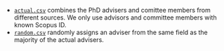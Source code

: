 * [`actual.csv`](actual.csv) combines the PhD advisers and comittee members from different sources.  We only use advisors and committee members with known Scopus ID.
* [`random.csv`](random.csv) randomly assigns an adviser from the same field as the majority of the actual advisers.
